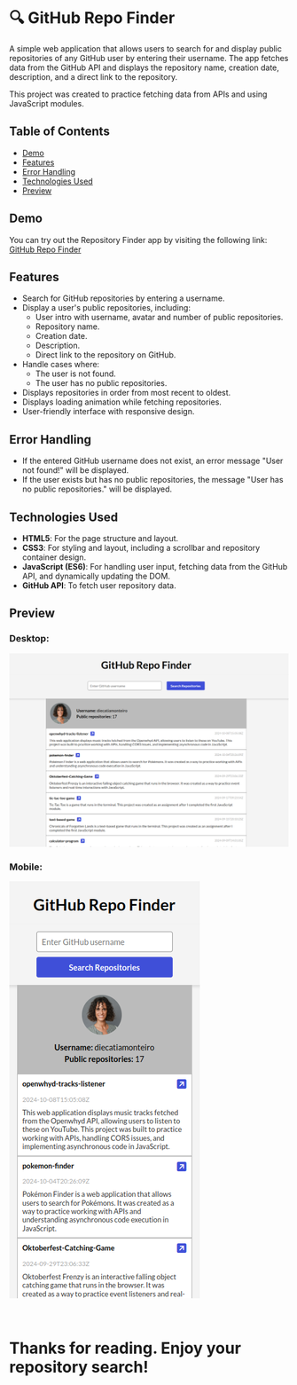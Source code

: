 # 🔍 GitHub Repo Finder  

A simple web application that allows users to search for and display public repositories of any GitHub user by entering their username. The app fetches data from the GitHub API and displays the repository name, creation date, description, and a direct link to the repository.


This project was created to practice fetching data from APIs and using JavaScript modules.

## Table of Contents

- [Demo](#demo)
- [Features](#features)
- [Error Handling](#error-handling)
- [Technologies Used](#technologies-used)
- [Preview](#preview)

## Demo

You can try out the Repository Finder app by visiting the following link:
[GitHub Repo Finder](https://diecatiamonteiro.github.io/pokemon-finder/)

## Features

- Search for GitHub repositories by entering a username.
- Display a user's public repositories, including:
  - User intro with username, avatar and number of public repositories.
  - Repository name.
  - Creation date.
  - Description.
  - Direct link to the repository on GitHub.
- Handle cases where:
  - The user is not found.
  - The user has no public repositories.
- Displays repositories in order from most recent to oldest.
- Displays loading animation while fetching repositories.
- User-friendly interface with responsive design.

## Error Handling

- If the entered GitHub username does not exist, an error message "User not found!" will be displayed.
- If the user exists but has no public repositories, the message "User has no public repositories." will be displayed.

## Technologies Used

- **HTML5**: For the page structure and layout.
- **CSS3**: For styling and layout, including a scrollbar and repository container design.
- **JavaScript (ES6)**: For handling user input, fetching data from the GitHub API, and dynamically updating the DOM.
- **GitHub API**: To fetch user repository data.

## Preview

### Desktop:

![Desktop](./screenshots/desktop.png)

### Mobile:

![Mobile](./screenshots/mobile.png)

<br>

# Thanks for reading. Enjoy your repository search!
